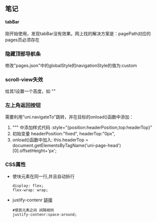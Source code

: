 ## 笔记

#### tabBar
刚开始使用，发现tabBar没有效果。网上找的解决方案是：pagePath对应的pages页必须存在

### 隐藏顶部导航条
修改"pages.json"中的globalStyle的navigationStyle的值为:custom

### scroll-view失效
给其1设置一个高度，如  "<scroll-view scroll-y style="height: 1024upx;"></scroll-view>"

### 左上角返回按钮
需要利用“uni.navigateTo”跳转，并在目标的onload()函数中添加：  
1. "<view></view>"" 中添加样式代码 :style="{position:headerPosition,top:headerTop}"
2. 初始变量 headerPosition:"fixed", headerTop:"0px",
3. onload()函数中加入: this.headerTop = document.getElementsByTagName('uni-page-head')[0].offsetHeight+'px';

### CSS属性
- 使块元素在同一行,并且自动拆行
	```
	display: flex;
	flex-wrap: wrap;
	```
- justify-contenr [链接](https://blog.csdn.net/qq_44607694/article/details/89761329)
	```
	#使其元素之间 间隔相同
	justify-contenr:space-around;
	```